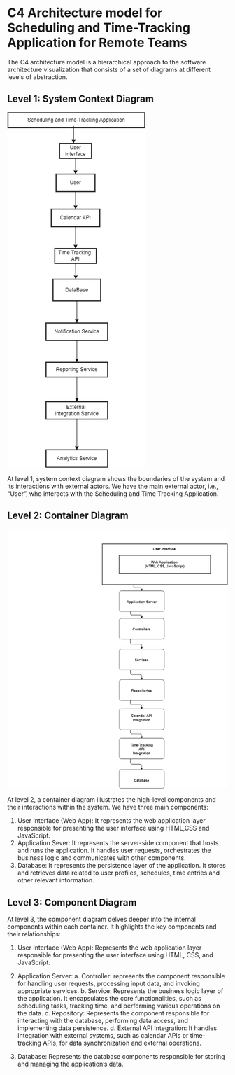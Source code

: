 ﻿# C4 Architecture model for Scheduling and Time-Tracking Application for Remote Teams

The C4 architecture model is a hierarchical approach to the software architecture visualization that consists of a set of diagrams at different levels of abstraction.

## Level 1: System Context Diagram

![image](/Assignment2/SystemContextDiagram.png)

At level 1, system context diagram shows the boundaries of the system and its interactions with external actors. We have the main external actor, i.e., “User”, who interacts with the Scheduling and Time Tracking Application.

## Level 2: Container Diagram

![image](/Assignment2/Container.png)

At level 2, a container diagram illustrates the high-level components and their interactions within the system. We have three main components:

1. User Interface (Web App): It represents the web application layer responsible for presenting the user interface using HTML,CSS and JavaScript.
2. Application Sever: It represents the server-side component that hosts and runs the application. It handles user requests, orchestrates the business logic and communicates with other components.
3. Database: It represents the persistence layer of the application. It stores and retrieves data related to user profiles, schedules, time entries and other relevant information.

## Level 3: Component Diagram

At level 3, the component diagram delves deeper into the internal components within each container. It highlights the key components and their relationships:

1. User Interface (Web App): Represents the web application layer responsible for presenting the user interface using HTML, CSS, and JavaScript.

2. Application Server:
   a. Controller: represents the component responsible for handling user requests, processing input data, and invoking appropriate services.
   b. Service: Represents the business logic layer of the application. It encapsulates the core functionalities, such as scheduling tasks, tracking time, and performing various operations on the data.
   c. Repository: Represents the component responsible for interacting with the database, performing data access, and implementing data persistence.
   d. External API Integration: It handles integration with external systems, such as calendar APIs or time-tracking APIs, for data synchronization and external operations.

3. Database: Represents the database components responsible for storing and managing the application’s data.
